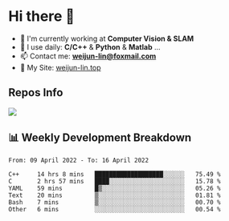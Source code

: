 # Hi there 👋

<!--
**Weijun-Lin/Weijun-Lin** is a ✨ _special_ ✨ repository because its `README.md` (this file) appears on your GitHub profile.

Here are some ideas to get you started:

- 🔭 I’m currently working on ...
- 🌱 I’m currently learning ...
- 👯 I’m looking to collaborate on ...
- 🤔 I’m looking for help with ...
- 💬 Ask me about ...
- 📫 How to reach me: ...
- 😄 Pronouns: ...
- ⚡ Fun fact: ...
-->

- 🏢 I'm currently working at **Computer Vision & SLAM**
- 🚀 I use daily: **C/C++** & **Python** & **Matlab** ...
- 📫 Contact me: **weijun-lin@foxmail.com**
- 🔗 My Site: [weijun-lin.top](https://weijun-lin.top/p)

  

## Repos Info
![](https://github-readme-stats.vercel.app/api?username=Weijun-Lin&theme=cobalt)

## 📊 Weekly Development Breakdown

<!--START_SECTION:waka-->

```text
From: 09 April 2022 - To: 16 April 2022

C++     14 hrs 8 mins   ███████████████████░░░░░░   75.49 %
C       2 hrs 57 mins   ████░░░░░░░░░░░░░░░░░░░░░   15.78 %
YAML    59 mins         █▒░░░░░░░░░░░░░░░░░░░░░░░   05.26 %
Text    20 mins         ▒░░░░░░░░░░░░░░░░░░░░░░░░   01.81 %
Bash    7 mins          ▒░░░░░░░░░░░░░░░░░░░░░░░░   00.70 %
Other   6 mins          ░░░░░░░░░░░░░░░░░░░░░░░░░   00.54 %
```

<!--END_SECTION:waka-->
